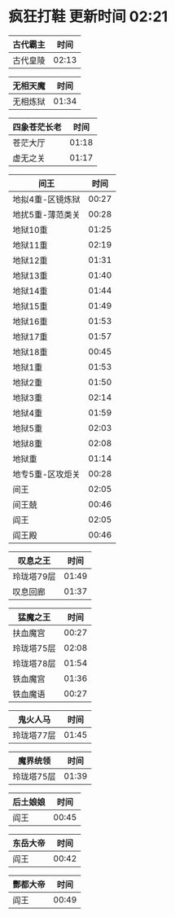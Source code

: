 # 疯狂打鞋 更新时间 02:21

| 古代霸主   | 时间    |
|--------|-------|
| 古代皇陵 | 02:13 |

| 无相天魔   | 时间    |
|--------|-------|
| 无相炼狱 | 01:34 |

| 四象苍茫长老   | 时间    |
|--------|-------|
| 苍茫大厅 | 01:18 |
| 虚无之关 | 01:17 |

| 间王   | 时间    |
|--------|-------|
| 地拟4重-区镜炼狱 | 00:27 |
| 地扰5重-薄范类关 | 00:28 |
| 地狱10重 | 01:25 |
| 地狱11重 | 02:19 |
| 地狱12重 | 01:31 |
| 地狱13重 | 01:40 |
| 地狱14重 | 01:44 |
| 地狱15重 | 01:49 |
| 地狱16重 | 01:53 |
| 地狱17重 | 01:57 |
| 地狱18重 | 00:45 |
| 地狱1重 | 01:53 |
| 地狱2重 | 01:50 |
| 地狱3重 | 02:14 |
| 地狱4重 | 01:59 |
| 地狱5重 | 02:03 |
| 地狱8重 | 02:08 |
| 地狱重 | 01:14 |
| 地专5重-区攻炬关 | 00:28 |
| 间王 | 02:05 |
| 间王兢 | 00:46 |
| 阎王 | 02:05 |
| 阎王殿 | 00:46 |

| 叹息之王   | 时间    |
|--------|-------|
| 玲珑塔79层 | 01:49 |
| 叹息回廊 | 01:37 |

| 猛魔之王   | 时间    |
|--------|-------|
| 扶血魔宫 | 00:27 |
| 玲珑塔75层 | 02:08 |
| 玲珑塔78层 | 01:54 |
| 铁血魔宫 | 01:36 |
| 铁血魔语 | 00:27 |

| 鬼火人马   | 时间    |
|--------|-------|
| 玲珑塔77层 | 01:45 |

| 魔界统领   | 时间    |
|--------|-------|
| 玲珑塔75层 | 01:39 |

| 后土娘娘   | 时间    |
|--------|-------|
| 阎王 | 00:45 |

| 东岳大帝   | 时间    |
|--------|-------|
| 阎王 | 00:42 |

| 酆都大帝   | 时间    |
|--------|-------|
| 阎王 | 00:49 |